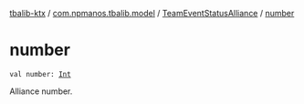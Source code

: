 [tbalib-ktx](../../index.md) / [com.npmanos.tbalib.model](../index.md) / [TeamEventStatusAlliance](index.md) / [number](./number.md)

# number

`val number: `[`Int`](https://kotlinlang.org/api/latest/jvm/stdlib/kotlin/-int/index.html)

Alliance number.


